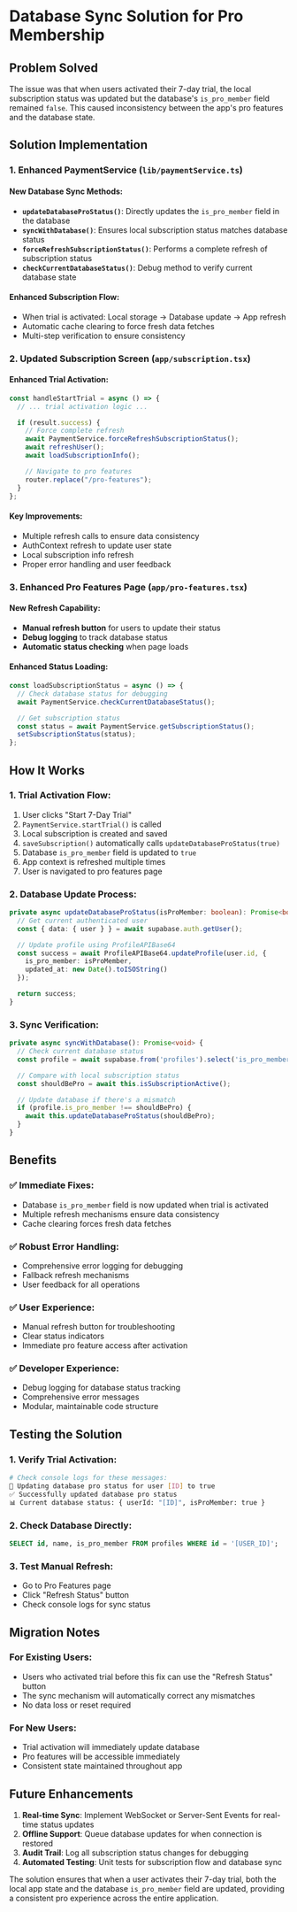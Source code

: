 # Database Sync Solution for Pro Membership

## Problem Solved

The issue was that when users activated their 7-day trial, the local subscription status was updated but the database's `is_pro_member` field remained `false`. This caused inconsistency between the app's pro features and the database state.

## Solution Implementation

### 1. Enhanced PaymentService (`lib/paymentService.ts`)

#### New Database Sync Methods:

- **`updateDatabaseProStatus()`**: Directly updates the `is_pro_member` field in the database
- **`syncWithDatabase()`**: Ensures local subscription status matches database status
- **`forceRefreshSubscriptionStatus()`**: Performs a complete refresh of subscription status
- **`checkCurrentDatabaseStatus()`**: Debug method to verify current database state

#### Enhanced Subscription Flow:

- When trial is activated: Local storage → Database update → App refresh
- Automatic cache clearing to force fresh data fetches
- Multi-step verification to ensure consistency

### 2. Updated Subscription Screen (`app/subscription.tsx`)

#### Enhanced Trial Activation:

```typescript
const handleStartTrial = async () => {
  // ... trial activation logic ...

  if (result.success) {
    // Force complete refresh
    await PaymentService.forceRefreshSubscriptionStatus();
    await refreshUser();
    await loadSubscriptionInfo();

    // Navigate to pro features
    router.replace("/pro-features");
  }
};
```

#### Key Improvements:

- Multiple refresh calls to ensure data consistency
- AuthContext refresh to update user state
- Local subscription info refresh
- Proper error handling and user feedback

### 3. Enhanced Pro Features Page (`app/pro-features.tsx`)

#### New Refresh Capability:

- **Manual refresh button** for users to update their status
- **Debug logging** to track database status
- **Automatic status checking** when page loads

#### Enhanced Status Loading:

```typescript
const loadSubscriptionStatus = async () => {
  // Check database status for debugging
  await PaymentService.checkCurrentDatabaseStatus();

  // Get subscription status
  const status = await PaymentService.getSubscriptionStatus();
  setSubscriptionStatus(status);
};
```

## How It Works

### 1. Trial Activation Flow:

1. User clicks "Start 7-Day Trial"
2. `PaymentService.startTrial()` is called
3. Local subscription is created and saved
4. `saveSubscription()` automatically calls `updateDatabaseProStatus(true)`
5. Database `is_pro_member` field is updated to `true`
6. App context is refreshed multiple times
7. User is navigated to pro features page

### 2. Database Update Process:

```typescript
private async updateDatabaseProStatus(isProMember: boolean): Promise<boolean> {
  // Get current authenticated user
  const { data: { user } } = await supabase.auth.getUser();

  // Update profile using ProfileAPIBase64
  const success = await ProfileAPIBase64.updateProfile(user.id, {
    is_pro_member: isProMember,
    updated_at: new Date().toISOString()
  });

  return success;
}
```

### 3. Sync Verification:

```typescript
private async syncWithDatabase(): Promise<void> {
  // Check current database status
  const profile = await supabase.from('profiles').select('is_pro_member').eq('id', user.id);

  // Compare with local subscription status
  const shouldBePro = await this.isSubscriptionActive();

  // Update database if there's a mismatch
  if (profile.is_pro_member !== shouldBePro) {
    await this.updateDatabaseProStatus(shouldBePro);
  }
}
```

## Benefits

### ✅ **Immediate Fixes:**

- Database `is_pro_member` field is now updated when trial is activated
- Multiple refresh mechanisms ensure data consistency
- Cache clearing forces fresh data fetches

### ✅ **Robust Error Handling:**

- Comprehensive error logging for debugging
- Fallback refresh mechanisms
- User feedback for all operations

### ✅ **User Experience:**

- Manual refresh button for troubleshooting
- Clear status indicators
- Immediate pro feature access after activation

### ✅ **Developer Experience:**

- Debug logging for database status tracking
- Comprehensive error messages
- Modular, maintainable code structure

## Testing the Solution

### 1. Verify Trial Activation:

```bash
# Check console logs for these messages:
🔄 Updating database pro status for user [ID] to true
✅ Successfully updated database pro status
📊 Current database status: { userId: "[ID]", isProMember: true }
```

### 2. Check Database Directly:

```sql
SELECT id, name, is_pro_member FROM profiles WHERE id = '[USER_ID]';
```

### 3. Test Manual Refresh:

- Go to Pro Features page
- Click "Refresh Status" button
- Check console logs for sync status

## Migration Notes

### For Existing Users:

- Users who activated trial before this fix can use the "Refresh Status" button
- The sync mechanism will automatically correct any mismatches
- No data loss or reset required

### For New Users:

- Trial activation will immediately update database
- Pro features will be accessible immediately
- Consistent state maintained throughout app

## Future Enhancements

1. **Real-time Sync**: Implement WebSocket or Server-Sent Events for real-time status updates
2. **Offline Support**: Queue database updates for when connection is restored
3. **Audit Trail**: Log all subscription status changes for debugging
4. **Automated Testing**: Unit tests for subscription flow and database sync

The solution ensures that when a user activates their 7-day trial, both the local app state and the database `is_pro_member` field are updated, providing a consistent pro experience across the entire application.
